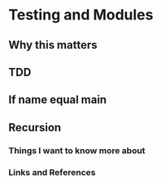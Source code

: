 # Testing and Modules

## Why this matters

## TDD

## If name equal main

## Recursion

### Things I want to know more about

### Links and References

